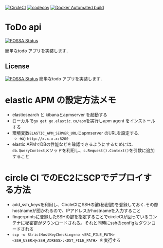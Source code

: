 
[![CircleCI](https://circleci.com/gh/lottotto/todo-app.svg?style=svg)](https://circleci.com/gh/lottotto/todo-app)
[![codecov](https://codecov.io/gh/lottotto/todo-app/branch/main/graph/badge.svg?token=HPYQ70GGG3)](https://codecov.io/gh/lottotto/todo-app)
[![Docker Automated build](https://img.shields.io/docker/automated/danish9966/todo-app)](https://hub.docker.com/repository/docker/danish9966/todo-app)
# ToDo api
[![FOSSA Status](https://app.fossa.com/api/projects/git%2Bgithub.com%2Flottotto%2Ftodo-app.svg?type=shield)](https://app.fossa.com/projects/git%2Bgithub.com%2Flottotto%2Ftodo-app?ref=badge_shield)

簡単なtodo アプリを実装します.

## License
[![FOSSA Status](https://app.fossa.com/api/projects/git%2Bgithub.com%2Flottotto%2Ftodo-app.svg?type=large)](https://app.fossa.com/projects/git%2Bgithub.com%2Flottotto%2Ftodo-app?ref=badge_large)
簡単なtodo アプリを実装します.


# elastic APM の設定方法メモ

- elasticsearch と kibanaとapmserver を起動する
- ローカルで`go get go.elastic.co/apm`を実行しapm agent をインストールする
- 環境変数`ELASTIC_APM_SERVER_URL`にapmserver のURLを設定する.
  - ex) `http://x.x.x.x:8200`
- elastic APMでDBの性能などを確認できるようにするためには、`db.QueryContext`メソッドを利用し、`c.Request().Context()`を引数に追加すること

# circle CI でのEC2にSCPでデプロイする方法
- add_ssh_keysを利用し、CircleCIにSSHの鍵(秘密鍵)を登録しておく.その際hostnameが聞かれるので、IPアドレスかhostnameを入力すること
- fingerprintsに登録したSSHの鍵を指定することでcircleCIが回っているコンテナに秘密鍵がダウンロードされる。それと同時にsshのconfigもダウンロードされる
- `scp -o StrictHostKeyChecking=no <SRC_FILE_PATH> <SSH_USER>@<SSH_ADRESS>:<DST_FILE_PATH> `を実行する
